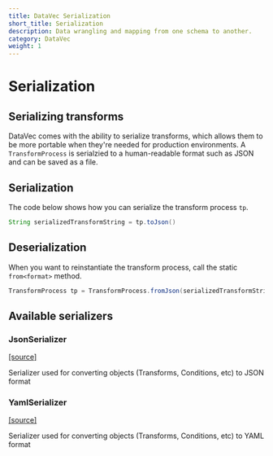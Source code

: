 ```yaml
---
title: DataVec Serialization
short_title: Serialization
description: Data wrangling and mapping from one schema to another.
category: DataVec
weight: 1
---
```


# Serialization

## Serializing transforms

DataVec comes with the ability to serialize transforms, which allows them to be more portable when they're needed for production environments. A `TransformProcess` is serialzied to a human-readable format such as JSON and can be saved as a file.

## Serialization

The code below shows how you can serialize the transform process `tp`.

```java
String serializedTransformString = tp.toJson()
```

## Deserialization

When you want to reinstantiate the transform process, call the static `from<format>` method.

```java
TransformProcess tp = TransformProcess.fromJson(serializedTransformString)
```

## Available serializers

### JsonSerializer

[\[source\]](https://github.com/eclipse/deeplearning4j/tree/master/datavec/datavec-api/src/main/java/org/datavec/api/transform/serde/JsonSerializer.java)

Serializer used for converting objects \(Transforms, Conditions, etc\) to JSON format

### YamlSerializer

[\[source\]](https://github.com/eclipse/deeplearning4j/tree/master/datavec/datavec-api/src/main/java/org/datavec/api/transform/serde/YamlSerializer.java)

Serializer used for converting objects \(Transforms, Conditions, etc\) to YAML format

